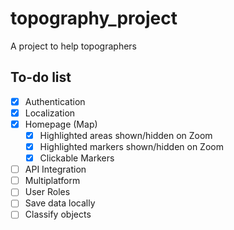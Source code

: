 
# topography_project

A project to help topographers

## To-do list

- [x] Authentication
- [x] Localization
- [x] Homepage (Map)
  - [x] Highlighted areas shown/hidden on Zoom
  - [x] Highlighted markers shown/hidden on Zoom
  - [x] Clickable Markers
- [ ] API Integration
- [ ] Multiplatform
- [ ] User Roles
- [ ] Save data locally
- [ ] Classify objects
